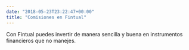 ```yaml
---
date: "2018-05-23T23:22:47+00:00"
title: "Comisiones en Fintual"
---
```


Con Fintual puedes invertir de manera sencilla y buena en instrumentos financieros que no manejes.
